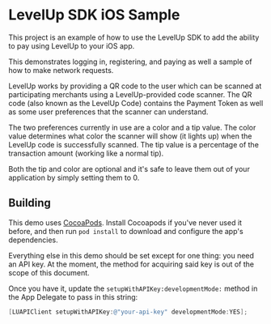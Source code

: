 LevelUp SDK iOS Sample
======================

This project is an example of how to use the LevelUp SDK to add the ability to pay using LevelUp to your iOS app.

This demonstrates logging in, registering, and paying as well a sample of how to make network requests.

LevelUp works by providing a QR code to the user which can be scanned at participating merchants using a LevelUp-provided code scanner. The QR code (also known as the LevelUp Code) contains the Payment Token as well as some user preferences that the scanner can understand.

The two preferences currently in use are a color and a tip value. The color value determines what color the scanner will show (it lights up) when the LevelUp code is successfully scanned. The tip value is a percentage of the transaction amount (working like a normal tip).

Both the tip and color are optional and it's safe to leave them out of your application by simply setting them to 0.

Building
--------

This demo uses [CocoaPods](http://cocoapods.org/). Install Cocoapods if you've never used it before, and then run `pod install` to download and configure the app's dependencies.

Everything else in this demo should be set except for one thing: you need an API key. At the moment, the method for acquiring said key is out of the scope of this document.

Once you have it, update the `setupWithAPIKey:developmentMode:` method in the App Delegate to pass in this string:

```objective-c
[LUAPIClient setupWithAPIKey:@"your-api-key" developmentMode:YES];
```
